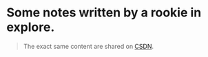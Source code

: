# Some notes written by a rookie in explore.

> The exact same content are shared on [CSDN](https://blog.csdn.net/qq_33953882?spm=1010.2135.3001.5343).

